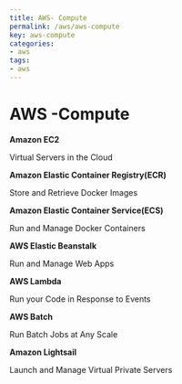 ```yaml
---
title: AWS- Compute
permalink: /aws/aws-compute
key: aws-compute
categories:
- aws
tags:
- aws
---
```


AWS -Compute
============

**Amazon EC2**

Virtual Servers in the Cloud

**Amazon Elastic Container Registry(ECR)**

Store and Retrieve Docker Images

**Amazon Elastic Container Service(ECS)**

Run and Manage Docker Containers

**AWS Elastic Beanstalk**

Run and Manage Web Apps

**AWS Lambda**

Run your Code in Response to Events

**AWS Batch**

Run Batch Jobs at Any Scale

**Amazon Lightsail**

Launch and Manage Virtual Private Servers
